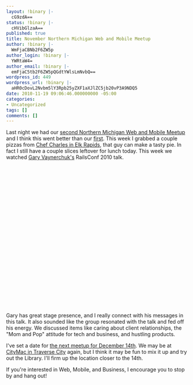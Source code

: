 ```yaml
---
layout: !binary |-
  cG9zdA==
status: !binary |-
  cHVibGlzaA==
published: true
title: November Northern Michigan Web and Mobile Meetup
author: !binary |-
  WmFjaCBNb2F6ZW5p
author_login: !binary |-
  YWRtaW4=
author_email: !binary |-
  emFjaC5tb2F6ZW5pQGdtYWlsLmNvbQ==
wordpress_id: 449
wordpress_url: !binary |-
  aHR0cDovL2Nvbm5lY3Rpb25yZXF1aXJlZC5jb20vP3A9NDQ5
date: 2010-11-19 09:06:46.000000000 -05:00
categories:
- Uncategorized
tags: []
comments: []
---
```

Last night we had our [second Northern Michigan Web and Mobile Meetup](http://www.meetup.com/nmich-web-mobile/calendar/15107332/) and I think this went better than our [first](/blog/2010/11/first-northern-michigan-web-and-mobile-meetup). This week I grabbed a couple pizzas from [Chef Charles in Elk Rapids](http://www.chefcharlesinc.com/), that guy can make a tasty pie. In fact I still have a couple slices leftover for lunch today. This week we watched [Gary Vaynerchuk's](http://garyvaynerchuk.com/) RailsConf 2010 talk.

<object width="600" height="385"><param name="movie" value="http://www.youtube.com/v/-QWHkcCP3tA?fs=1&amp;hl=en_US"></param><param name="allowFullScreen" value="true"></param><param name="allowscriptaccess" value="always"></param><embed src="http://www.youtube.com/v/-QWHkcCP3tA?fs=1&amp;hl=en_US" type="application/x-shockwave-flash" allowscriptaccess="always" allowfullscreen="true" width="600" height="385"></embed></object>

Gary has great stage presence, and I really connect with his messages in this talk. It also sounded like the group resonated with the talk and fed off his energy. We discussed items like caring about client relationships, the "Mom and Pop" attitude for tech and business, and hustling products.

I've set a date for [the next meetup for December 14th](http://www.meetup.com/nmich-web-mobile/calendar/15499042). We may be at [CityMac in Traverse City](http://www.citymac.net/) again, but I think it may be fun to mix it up and try out the Library. I'll firm up the location closer to the 14th.

If you're interested in Web, Mobile, and Business, I encourage you to stop by and hang out!
